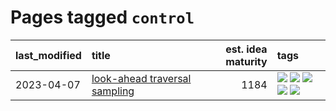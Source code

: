 # Pages tagged `control`

|last_modified|title|est. idea maturity|tags
|:---|:---|---:|:---|
|2023-04-07|[look-ahead traversal sampling](../look-ahead-traversal-sampling.md)|1184|[![](https://img.shields.io/badge/tag-MCMC-3f9741)](../tags/MCMC.md) [![](https://img.shields.io/badge/tag-animation-c4fb38)](../tags/animation.md) [![](https://img.shields.io/badge/tag-control-c6963e)](../tags/control.md) [![](https://img.shields.io/badge/tag-experimental-6013c8)](../tags/experimental.md) [![](https://img.shields.io/badge/tag-image_generation-e3be61)](../tags/image_generation.md)|